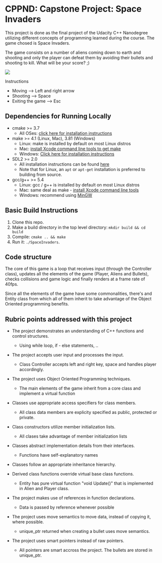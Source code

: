 # CPPND: Capstone Project: Space Invaders

This project is done as the final project of the Udacity C++ Nanodegree utilizing different concepts of programming learned during the course.  The game chosed is Space Invaders.

The game consists on a number of aliens coming down to earth and shooting and only the player can defeat them by avoiding their bullets and shooting to kill. What will be your score? ;)

<img src="SpaceInvaders.jpeg"/>

Instructions 
- Moving --> Left and right arrow
- Shooting --> Space
- Exiting the game --> Esc


## Dependencies for Running Locally
* cmake >= 3.7
  * All OSes: [click here for installation instructions](https://cmake.org/install/)
* make >= 4.1 (Linux, Mac), 3.81 (Windows)
  * Linux: make is installed by default on most Linux distros
  * Mac: [install Xcode command line tools to get make](https://developer.apple.com/xcode/features/)
  * Windows: [Click here for installation instructions](http://gnuwin32.sourceforge.net/packages/make.htm)
* SDL2 >= 2.0
  * All installation instructions can be found [here](https://wiki.libsdl.org/Installation)
  * Note that for Linux, an `apt` or `apt-get` installation is preferred to building from source.
* gcc/g++ >= 5.4
  * Linux: gcc / g++ is installed by default on most Linux distros
  * Mac: same deal as make - [install Xcode command line tools](https://developer.apple.com/xcode/features/)
  * Windows: recommend using [MinGW](http://www.mingw.org/)

## Basic Build Instructions

1. Clone this repo.
2. Make a build directory in the top level directory: `mkdir build && cd build`
3. Compile: `cmake .. && make`
4. Run it: `./SpaceInvaders`.


## Code structure
The core of this game is a loop that receives input (through the Controller class), updates all the elements of the game (Player, Aliens and Bullets), checks collisions and game logic and finally renders at a frame rate of 40fps.

Since all the elements of the game have some commonalities, there's and Entity class from which all of them inherit to take advantage of the Object Oriented programming benefits.

## Rubric points addressed with this project
* The project demonstrates an understanding of C++ functions and control structures.
	- Using while loop, if - else statements, ..
	
* The project accepts user input and processes the input.
	- Class Controller accepts left and right key, space and handles player accordingly.
	
* The project uses Object Oriented Programming techniques.
	- The main elements of the game inherit from a core class and implement a virtual function
	
* Classes use appropriate access specifiers for class members.
	- All class data members are explicity specified as public, protected or private.
	
* Class constructors utilize member initialization lists.
	- All clases take advantage of member initialization lists
	
* Classes abstract implementation details from their interfaces.
	-  Functions have self-explanatory names
	
* Classes follow an appropriate inheritance hierarchy.

	
* Derived class functions override virtual base class functions.
	- Entity has pure virtual function "void Update()" that is implemented in Alien and Player class.
	
* The project makes use of references in function declarations.
	- Data is passed by reference whenever possible

* The project uses move semantics to move data, instead of copying it, where possible.
	- unique_ptr returned when creating a bullet uses move semantics.
	
* The project uses smart pointers instead of raw pointers.
	- All pointers are smart accross the project. The bullets are stored in unique_ptr.